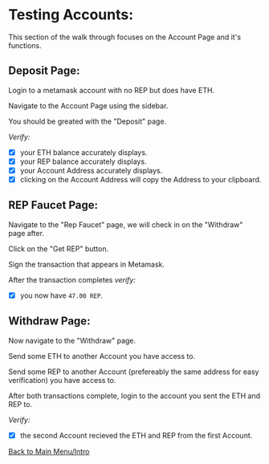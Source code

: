 # Testing Accounts:

This section of the walk through focuses on the Account Page and it's functions.

## Deposit Page:

Login to a metamask account with no REP but does have ETH.

Navigate to the Account Page using the sidebar.

You should be greated with the "Deposit" page.

*Verify:* 
- [x] your ETH balance accurately displays.
- [x] your REP balance accurately displays. 
- [x] your Account Address accurately displays.
- [x] clicking on the Account Address will copy the Address to your clipboard.

## REP Faucet Page:

Navigate to the "Rep Faucet" page, we will check in on the "Withdraw" page after.

Click on the "Get REP" button.

Sign the transaction that appears in Metamask.

After the transaction completes *verify:*
- [x] you now have `47.00 REP`.

## Withdraw Page:

Now navigate to the "Withdraw" page.

Send some ETH to another Account you have access to.

Send some REP to another Account (prefereably the same address for easy verification) you have access to.

After both transactions complete, login to the account you sent the ETH and REP to.

*Verify:* 
- [x] the second Account recieved the ETH and REP from the first Account.

[Back to Main Menu/Intro](https://github.com/AugurProject/augur-walkthrough/)